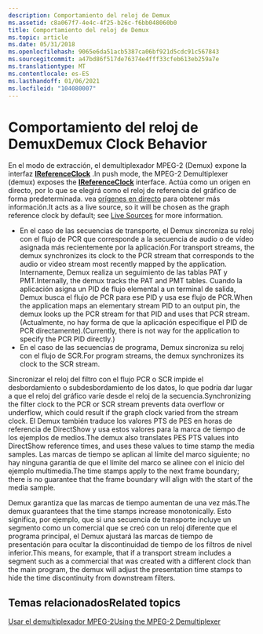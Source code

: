 ```yaml
---
description: Comportamiento del reloj de Demux
ms.assetid: c8a067f7-4e4c-4f25-b26c-f6bb048060b0
title: Comportamiento del reloj de Demux
ms.topic: article
ms.date: 05/31/2018
ms.openlocfilehash: 9065e6da51acb5387ca06bf921d5cdc91c567843
ms.sourcegitcommit: a47bd86f517de76374e4fff33cfeb613eb259a7e
ms.translationtype: MT
ms.contentlocale: es-ES
ms.lasthandoff: 01/06/2021
ms.locfileid: "104080007"
---
```

# <a name="demux-clock-behavior"></a><span data-ttu-id="ad584-103">Comportamiento del reloj de Demux</span><span class="sxs-lookup"><span data-stu-id="ad584-103">Demux Clock Behavior</span></span>

<span data-ttu-id="ad584-104">En el modo de extracción, el demultiplexador MPEG-2 (Demux) expone la interfaz [**IReferenceClock**](/windows/desktop/api/Strmif/nn-strmif-ireferenceclock) .</span><span class="sxs-lookup"><span data-stu-id="ad584-104">In push mode, the MPEG-2 Demultiplexer (demux) exposes the [**IReferenceClock**](/windows/desktop/api/Strmif/nn-strmif-ireferenceclock) interface.</span></span> <span data-ttu-id="ad584-105">Actúa como un origen en directo, por lo que se elegirá como el reloj de referencia del gráfico de forma predeterminada. vea [orígenes en directo](live-sources.md) para obtener más información.</span><span class="sxs-lookup"><span data-stu-id="ad584-105">It acts as a live source, so it will be chosen as the graph reference clock by default; see [Live Sources](live-sources.md) for more information.</span></span>

-   <span data-ttu-id="ad584-106">En el caso de las secuencias de transporte, el Demux sincroniza su reloj con el flujo de PCR que corresponde a la secuencia de audio o de vídeo asignada más recientemente por la aplicación.</span><span class="sxs-lookup"><span data-stu-id="ad584-106">For transport streams, the demux synchronizes its clock to the PCR stream that corresponds to the audio or video stream most recently mapped by the application.</span></span> <span data-ttu-id="ad584-107">Internamente, Demux realiza un seguimiento de las tablas PAT y PMT.</span><span class="sxs-lookup"><span data-stu-id="ad584-107">Internally, the demux tracks the PAT and PMT tables.</span></span> <span data-ttu-id="ad584-108">Cuando la aplicación asigna un PID de flujo elemental a un terminal de salida, Demux busca el flujo de PCR para ese PID y usa ese flujo de PCR.</span><span class="sxs-lookup"><span data-stu-id="ad584-108">When the application maps an elementary stream PID to an output pin, the demux looks up the PCR stream for that PID and uses that PCR stream.</span></span> <span data-ttu-id="ad584-109">(Actualmente, no hay forma de que la aplicación especifique el PID de PCR directamente).</span><span class="sxs-lookup"><span data-stu-id="ad584-109">(Currently, there is not way for the application to specify the PCR PID directly.)</span></span>
-   <span data-ttu-id="ad584-110">En el caso de las secuencias de programa, Demux sincroniza su reloj con el flujo de SCR.</span><span class="sxs-lookup"><span data-stu-id="ad584-110">For program streams, the demux synchronizes its clock to the SCR stream.</span></span>

<span data-ttu-id="ad584-111">Sincronizar el reloj del filtro con el flujo PCR o SCR impide el desbordamiento o subdesbordamiento de los datos, lo que podría dar lugar a que el reloj del gráfico varíe desde el reloj de la secuencia.</span><span class="sxs-lookup"><span data-stu-id="ad584-111">Synchronizing the filter clock to the PCR or SCR stream prevents data overflow or underflow, which could result if the graph clock varied from the stream clock.</span></span> <span data-ttu-id="ad584-112">El Demux también traduce los valores PTS de PES en horas de referencia de DirectShow y usa estos valores para la marca de tiempo de los ejemplos de medios.</span><span class="sxs-lookup"><span data-stu-id="ad584-112">The demux also translates PES PTS values into DirectShow reference times, and uses these values to time stamp the media samples.</span></span> <span data-ttu-id="ad584-113">Las marcas de tiempo se aplican al límite del marco siguiente; no hay ninguna garantía de que el límite del marco se alinee con el inicio del ejemplo multimedia.</span><span class="sxs-lookup"><span data-stu-id="ad584-113">The time stamps apply to the next frame boundary; there is no guarantee that the frame boundary will align with the start of the media sample.</span></span>

<span data-ttu-id="ad584-114">Demux garantiza que las marcas de tiempo aumentan de una vez más.</span><span class="sxs-lookup"><span data-stu-id="ad584-114">The demux guarantees that the time stamps increase monotonically.</span></span> <span data-ttu-id="ad584-115">Esto significa, por ejemplo, que si una secuencia de transporte incluye un segmento como un comercial que se creó con un reloj diferente que el programa principal, el Demux ajustará las marcas de tiempo de presentación para ocultar la discontinuidad de tiempo de los filtros de nivel inferior.</span><span class="sxs-lookup"><span data-stu-id="ad584-115">This means, for example, that if a transport stream includes a segment such as a commercial that was created with a different clock than the main program, the demux will adjust the presentation time stamps to hide the time discontinuity from downstream filters.</span></span>

## <a name="related-topics"></a><span data-ttu-id="ad584-116">Temas relacionados</span><span class="sxs-lookup"><span data-stu-id="ad584-116">Related topics</span></span>

<dl> <dt>

[<span data-ttu-id="ad584-117">Usar el demultiplexador MPEG-2</span><span class="sxs-lookup"><span data-stu-id="ad584-117">Using the MPEG-2 Demultiplexer</span></span>](using-the-mpeg-2-demultiplexer.md)
</dt> </dl>

 

 



